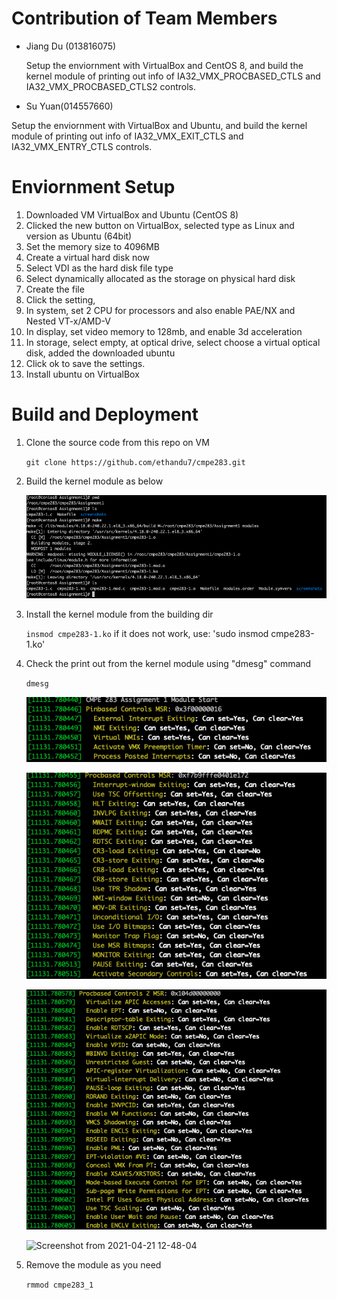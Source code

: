 # Contribution of Team Members
* Jiang Du (013816075)

  Setup the enviornment with VirtualBox and CentOS 8, and build the kernel module of printing out info of IA32_VMX_PROCBASED_CTLS and IA32_VMX_PROCBASED_CTLS2 controls.

* Su Yuan(014557660)

 Setup the enviornment with VirtualBox and Ubuntu, and build the kernel module of printing out info of IA32_VMX_EXIT_CTLS and IA32_VMX_ENTRY_CTLS controls.
 
# Enviornment Setup
1.	Downloaded VM VirtualBox and Ubuntu (CentOS 8)
2.	Clicked the new button on VirtualBox, selected type as Linux and version as Ubuntu (64bit)
3.	Set the memory size to 4096MB
4.	Create a virtual hard disk now
5.	Select VDI as the hard disk file type
6.	Select dynamically allocated as the storage on physical hard disk
7.	Create the file
8.	Click the setting, 
9.	In system, set 2 CPU for processors and also enable PAE/NX and Nested VT-x/AMD-V
10.	In display, set video memory to 128mb, and enable 3d acceleration
11.	In storage, select empty, at optical drive, select choose a virtual optical disk, added the downloaded ubuntu 
12.	Click ok to save the settings. 
13.	Install ubuntu on VirtualBox


# Build and Deployment
1. Clone the source code from this repo on VM

    `git clone https://github.com/ethandu7/cmpe283.git`

2. Build the kernel module as below

    ![Alt](https://github.com/ethandu7/cmpe283/blob/main/Assignment1/screenshots/build.png?raw=true "Build")

4. Install the kernel module from the building dir

    `insmod cmpe283-1.ko`
    if it does not work, use:
    'sudo insmod cmpe283-1.ko'

4. Check the print out from the kernel module using "dmesg" command

    `dmesg`
    
    ![Alt](https://github.com/ethandu7/cmpe283/blob/main/Assignment1/screenshots/Pinbased.png?raw=true "PinBased")
    
    ![Alt](https://github.com/ethandu7/cmpe283/blob/main/Assignment1/screenshots/Procbased.png?raw=true "ProcBased")
    
    ![Alt](https://github.com/ethandu7/cmpe283/blob/main/Assignment1/screenshots/Procbased2.png?raw=true "ProcBased2")
    
    ![Screenshot from 2021-04-21 12-48-04](https://user-images.githubusercontent.com/61606121/115612570-44f05400-a2a0-11eb-8ba7-bb3c9959e806.png)


5. Remove the module as you need

    `rmmod cmpe283_1`
